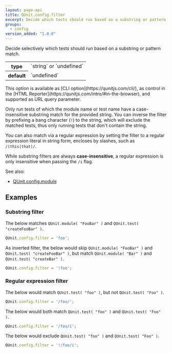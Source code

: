 ```yaml
---
layout: page-api
title: QUnit.config.filter
excerpt: Decide which tests should run based on a substring or pattern match.
groups:
  - config
version_added: "1.0.0"
---
```


Decide selectively which tests should run based on a substring or pattern match.

<table>
<tr>
  <th>type</th>
  <td markdown="span">`string` or `undefined`</td>
</tr>
<tr>
  <th>default</th>
  <td markdown="span">`undefined`</td>
</tr>
</table>

<p class="note" markdown="1">This option is available as [CLI option](https://qunitjs.com/cli/), as control in the [HTML Reporter](https://qunitjs.com/intro/#in-the-browser), and supported as URL query parameter.</p>

Only run tests of which the module name or test name have a case-insensitive substring match for the provided string. You can inverse the filter by prefixing a bang character (`!`) to the string, which will exclude the matched tests, thus only running tests that don't contain the string.

You can also match via a regular expression by setting the filter to a regular expression literal in string form, encloses by slashes, such as `/(this|that)/`.

While substring filters are always **case-insensitive**, a regular expression is only insensitive when passing the `/i` flag.

See also:
* [QUnit.config.module](./module.md)

## Examples

### Substring filter

The below matches `QUnit.module( "FooBar" )` and `QUnit.test( "createFooBar" )`.

```js
QUnit.config.filter = 'foo';
```

As inverted filter, the below would skip `QUnit.module( "FooBar" )` and `QUnit.test( "createFooBar" )`, but match `QUnit.module( "Bar" )` and `QUnit.test( "createBar" )`.

```js
QUnit.config.filter = '!foo';
```

### Regular expression filter

The below would match `QUnit.test( "foo" )`, but not `QUnit.test( "Foo" )`.

```js
QUnit.config.filter = '/foo/';
```

The below would both match `QUnit.test( "foo" )` and `QUnit.test( "Foo" )`.

```js
QUnit.config.filter = '/foo/i';
```

The below would exclude `QUnit.test( "foo" )` and `QUnit.test( "Foo" )`.

```js
QUnit.config.filter = '!/foo/i';
```
